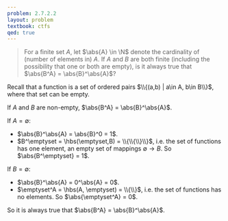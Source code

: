 ```yaml
---
problem: 2.7.2.2 
layout: problem
textbook: ctfs
qed: true
---
```


> For a finite set $A$, let $\abs{A} \in \N$ denote the cardinality of (number
> of elements in) $A$. If $A$ and $B$ are both finite (including the possibility
> that one or both are empty), is it always true that $\abs{B^A} =
> \abs{B}^\abs{A}$?

Recall that a function is a set of ordered pairs $\\{(a,b) | a\in A, b\in B\\}$,
where that set can be empty.

If $A$ and $B$ are non-empty, $\abs{B^A} = \abs{B}^\abs{A}$. 

If $A = \emptyset$:
 - $\abs{B}^\abs{A} = \abs{B}^0 = 1$.
 - $B^\emptyset = \hbs(\emptyset,B) = \\{\\{\\}\\}$, i.e. the set of functions
   has one element, an empty set of mappings $\emptyset\to B$. So
   $\abs{B^\emptyset} = 1$.

If $B = \emptyset$:
 - $\abs{B}^\abs{A} = 0^\abs{A} = 0$.
 - $\emptyset^A = \hbs(A, \emptyset) = \\{\\}$, i.e. the set of functions has
   no elements. So $\abs{\emptyset^A} = 0$.


So it is always true that $\abs{B^A} = \abs{B}^\abs{A}$.
